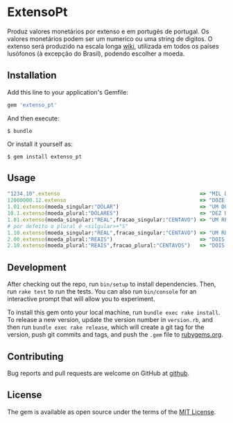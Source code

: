 # ExtensoPt

Produz valores monetários por extenso e em portugês de portugal. Os valores monetários podem ser um numerico ou uma string de digitos. O extenso será produzido na escala longa [wiki](https://pt.wikipedia.org/wiki/Escalas_curta_e_longa), utilizada em todos os países lusófonos (à excepção do Brasil), podendo escolher a moeda.
 
## Installation

Add this line to your application's Gemfile:

```ruby
gem 'extenso_pt'
```

And then execute:

    $ bundle

Or install it yourself as:

    $ gem install extenso_pt

## Usage

```ruby
"1234.10".extenso                                             => "MIL DUZENTOS E TRINTA E QUATRO EUROS E DEZ CÊNTIMOS"
12000000.12.extenso                                           => "DOZE MILHÕES DE EUROS E DOZE CÊNTIMOS"
1.01.extenso(moeda_singular:"DÓLAR")                          => "UM DÓLAR E UM CÊNTIMO"
10.1.extenso(moeda_plural:"DÓLARES")                          => "DEZ DÓLARES E DEZ CÊNTIMOS"
1.01.extenso(moeda_singular:"REAL",fracao_singular:"CENTAVO") => "UM REAL E UM CENTAVO"
# por defeito o plural é <silgular>+"S"
1.10.extenso(moeda_singular:"REAL",fracao_singular:"CENTAVO") => "UM REAL E DEZ CENTAVOS"
2.00.extenso(moeda_plural:"REAIS")                            => "DOIS REAIS"
2.10.extenso(moeda_plural:"REAIS",fracao_plural:"CENTAVOS")   => "DOIS REAIS E DEZ CENTAVOS"
```

## Development

After checking out the repo, run `bin/setup` to install dependencies. Then, run `rake test` to run the tests. You can also run `bin/console` for an interactive prompt that will allow you to experiment.

To install this gem onto your local machine, run `bundle exec rake install`. To release a new version, update the version number in `version.rb`, and then run `bundle exec rake release`, which will create a git tag for the version, push git commits and tags, and push the `.gem` file to [rubygems.org](https://rubygems.org).

## Contributing

Bug reports and pull requests are welcome on GitHub at [github](https://github.com/hernanilr/extenso_pt).

## License

The gem is available as open source under the terms of the [MIT License](https://opensource.org/licenses/MIT).
